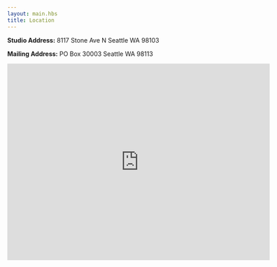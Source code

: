 ```yaml
---
layout: main.hbs
title: Location
---
```


__Studio Address:__ 8117 Stone Ave N Seattle WA 98103

__Mailing Address:__ PO Box 30003 Seattle WA 98113

<iframe allowfullscreen width="600" height="450" frameborder="0" style="border:0"
    src="https://www.google.com/maps/embed/v1/place?q=place_id:ChIJYc6W5RkUkFQRqfyigA26h2s&zoom=15&key=AIzaSyATRwAYlXbrTLHSQqEyVdXDKynLWb9s-ns">
